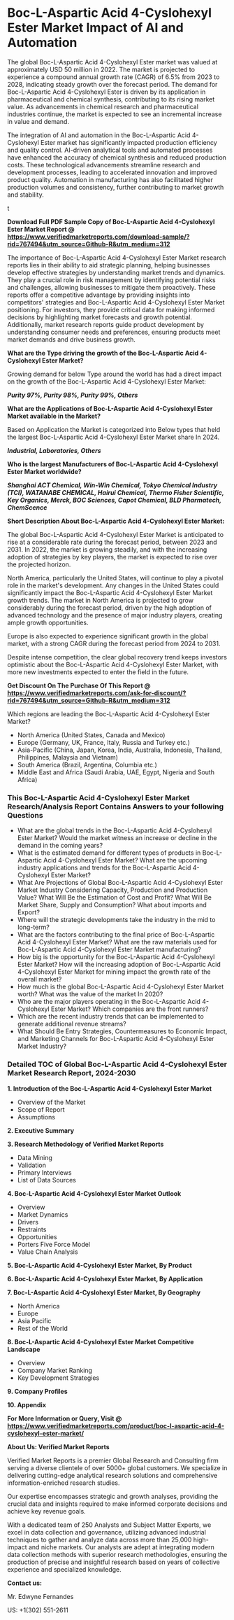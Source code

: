 <meta name="title" content="Global Boc-L-Aspartic Acid 4-Cyslohexyl Ester Market Impact of AI and Automation"><meta name="description" content="The global Boc-L-Aspartic Acid 4-Cyslohexyl Ester market was valued at approximately USD 50 million in 2022. The market is projected to experience a compound annual gr"><meta name="title" content="Boc-L-Aspartic Acid 4-Cyslohexyl Ester Market Size, Share, Scope, Trends, Growth, Opportunities, Analysis, Forecast"><h1>Boc-L-Aspartic Acid 4-Cyslohexyl Ester Market Impact of AI and Automation</h1><p>The global Boc-L-Aspartic Acid 4-Cyslohexyl Ester market was valued at approximately USD 50 million in 2022. The market is projected to experience a compound annual growth rate (CAGR) of 6.5% from 2023 to 2028, indicating steady growth over the forecast period. The demand for Boc-L-Aspartic Acid 4-Cyslohexyl Ester is driven by its application in pharmaceutical and chemical synthesis, contributing to its rising market value. As advancements in chemical research and pharmaceutical industries continue, the market is expected to see an incremental increase in value and demand.</p><p>The integration of AI and automation in the Boc-L-Aspartic Acid 4-Cyslohexyl Ester market has significantly impacted production efficiency and quality control. AI-driven analytical tools and automated processes have enhanced the accuracy of chemical synthesis and reduced production costs. These technological advancements streamline research and development processes, leading to accelerated innovation and improved product quality. Automation in manufacturing has also facilitated higher production volumes and consistency, further contributing to market growth and stability.</p>t</p><p id="" class=""><strong>Download Full PDF Sample Copy of Boc-L-Aspartic Acid 4-Cyslohexyl Ester Market Report @ <a href="https://www.verifiedmarketreports.com/download-sample/?rid=767494&utm_source=Github-R&utm_medium=312" target="_blank">https://www.verifiedmarketreports.com/download-sample/?rid=767494&utm_source=Github-R&utm_medium=312</a></strong></p><p>The importance of&nbsp;Boc-L-Aspartic Acid 4-Cyslohexyl Ester Market research reports lies in their ability to aid strategic planning, helping businesses develop effective strategies by understanding market trends and dynamics. They play a crucial role in risk management by identifying potential risks and challenges, allowing businesses to mitigate them proactively. These reports offer a competitive advantage by providing insights into competitors' strategies and Boc-L-Aspartic Acid 4-Cyslohexyl Ester Market positioning. For investors, they provide critical data for making informed decisions by highlighting market forecasts and growth potential. Additionally, market research reports guide product development by understanding consumer needs and preferences, ensuring products meet market demands and drive business growth.</p><p><strong>What are the&nbsp;Type driving the growth of the Boc-L-Aspartic Acid 4-Cyslohexyl Ester Market?</strong></p><p id="" class="">Growing demand for below Type around the world has had a direct impact on the growth of the Boc-L-Aspartic Acid 4-Cyslohexyl Ester Market:</p><em><strong>Purity 97%, Purity 98%, Purity 99%, Others</strong></em></p><strong>What are the&nbsp;Applications&nbsp;of Boc-L-Aspartic Acid 4-Cyslohexyl Ester Market available in the Market?</strong></p><p id="" class="">Based on Application the Market is categorized into Below types that held the largest Boc-L-Aspartic Acid 4-Cyslohexyl Ester Market share In 2024.</p><em><strong>Industrial, Laboratories, Others</strong></em></p><strong>Who is the largest Manufacturers of Boc-L-Aspartic Acid 4-Cyslohexyl Ester Market worldwide?</strong></p><p><em><strong>Shanghai ACT Chemical, Win-Win Chemical, Tokyo Chemical Industry (TCI), WATANABE CHEMICAL, Hairui Chemical, Thermo Fisher Scientific, Key Organics, Merck, BOC Sciences, Capot Chemical, BLD Pharmatech, ChemScence</strong></em></p><p id="" class=""><strong>Short Description About Boc-L-Aspartic Acid 4-Cyslohexyl Ester Market:</strong></p><p>The global Boc-L-Aspartic Acid 4-Cyslohexyl Ester Market is anticipated to rise at a considerable rate during the forecast period, between 2023 and 2031. In 2022, the market is growing steadily, and with the increasing adoption of strategies by key players, the market is expected to rise over the projected horizon.</p><p>North America, particularly the United States, will continue to play a pivotal role in the market's development. Any changes in the United States could significantly impact the Boc-L-Aspartic Acid 4-Cyslohexyl Ester Market growth trends. The market in North America is projected to grow considerably during the forecast period, driven by the high adoption of advanced technology and the presence of major industry players, creating ample growth opportunities.</p><p>Europe is also expected to experience significant growth in the global market, with a strong CAGR during the forecast period from 2024 to 2031.</p><p>Despite intense competition, the clear global recovery trend keeps investors optimistic about the Boc-L-Aspartic Acid 4-Cyslohexyl Ester Market, with more new investments expected to enter the field in the future.</p><p id="" class=""><strong>Get Discount On The Purchase Of This Report @ <a href="https://www.verifiedmarketreports.com/ask-for-discount/?rid=767494&utm_source=Github-R&utm_medium=312" target="_blank">https://www.verifiedmarketreports.com/ask-for-discount/?rid=767494&utm_source=Github-R&utm_medium=312</a></strong></p>Which regions are leading the Boc-L-Aspartic Acid 4-Cyslohexyl Ester Market?</p><ul><li>North America (United States, Canada and Mexico)</li><li>Europe (Germany, UK, France, Italy, Russia and Turkey etc.)</li><li>Asia-Pacific (China, Japan, Korea, India, Australia, Indonesia, Thailand, Philippines, Malaysia and Vietnam)</li><li>South America (Brazil, Argentina, Columbia etc.)</li><li>Middle East and Africa (Saudi Arabia, UAE, Egypt, Nigeria and South Africa)</li></ul><h3 id="" class="">This Boc-L-Aspartic Acid 4-Cyslohexyl Ester Market Research/Analysis Report Contains Answers to your following Questions</h3><ul><li>What are the global trends in the Boc-L-Aspartic Acid 4-Cyslohexyl Ester Market? Would the market witness an increase or decline in the demand in the coming years?</li><li>What is the estimated demand for different types of products in Boc-L-Aspartic Acid 4-Cyslohexyl Ester Market? What are the upcoming industry applications and trends for the Boc-L-Aspartic Acid 4-Cyslohexyl Ester Market?</li><li>What Are Projections of Global Boc-L-Aspartic Acid 4-Cyslohexyl Ester Market Industry Considering Capacity, Production and Production Value? What Will Be the Estimation of Cost and Profit? What Will Be Market Share, Supply and Consumption? What about imports and Export?</li><li>Where will the strategic developments take the industry in the mid to long-term?</li><li>What are the factors contributing to the final price of Boc-L-Aspartic Acid 4-Cyslohexyl Ester Market? What are the raw materials used for Boc-L-Aspartic Acid 4-Cyslohexyl Ester Market manufacturing?</li><li>How big is the opportunity for the Boc-L-Aspartic Acid 4-Cyslohexyl Ester Market? How will the increasing adoption of Boc-L-Aspartic Acid 4-Cyslohexyl Ester Market for mining impact the growth rate of the overall market?</li><li>How much is the global Boc-L-Aspartic Acid 4-Cyslohexyl Ester Market worth? What was the value of the market In 2020?</li><li>Who are the major players operating in the Boc-L-Aspartic Acid 4-Cyslohexyl Ester Market? Which companies are the front runners?</li><li>Which are the recent industry trends that can be implemented to generate additional revenue streams?</li><li>What Should Be Entry Strategies, Countermeasures to Economic Impact, and Marketing Channels for Boc-L-Aspartic Acid 4-Cyslohexyl Ester Market Industry?</li></ul><h3 id="" class="">Detailed TOC of Global Boc-L-Aspartic Acid 4-Cyslohexyl Ester Market Research Report, 2024-2030</h3><p id="" class=""><strong>1. Introduction of the Boc-L-Aspartic Acid 4-Cyslohexyl Ester Market</strong></p><ul><li>Overview of the Market</li><li>Scope of Report</li><li>Assumptions</li></ul><p id="" class=""><strong>2. Executive Summary</strong></p><p id="" class=""><strong>3. Research Methodology of Verified Market Reports</strong></p><ul><li>Data Mining</li><li>Validation</li><li>Primary Interviews</li><li>List of Data Sources</li></ul><p id="" class=""><strong>4. Boc-L-Aspartic Acid 4-Cyslohexyl Ester Market Outlook</strong></p><ul><li>Overview</li><li>Market Dynamics</li><li>Drivers</li><li>Restraints</li><li>Opportunities</li><li>Porters Five Force Model</li><li>Value Chain Analysis</li></ul><p id="" class=""><strong>5. Boc-L-Aspartic Acid 4-Cyslohexyl Ester Market, By Product</strong></p><p id="" class=""><strong>6. Boc-L-Aspartic Acid 4-Cyslohexyl Ester Market, By Application</strong></p><p id="" class=""><strong>7. Boc-L-Aspartic Acid 4-Cyslohexyl Ester Market, By Geography</strong></p><ul><li>North America</li><li>Europe</li><li>Asia Pacific</li><li>Rest of the World</li></ul><p id="" class=""><strong>8. Boc-L-Aspartic Acid 4-Cyslohexyl Ester Market Competitive Landscape</strong></p><ul><li>Overview</li><li>Company Market Ranking</li><li>Key Development Strategies</li></ul><p id="" class=""><strong>9. Company Profiles</strong></p><p id="" class=""><strong>10. Appendix</strong></p><p id="" class=""><strong>For More Information or Query, Visit @ <a href="https://www.verifiedmarketreports.com/product/boc-l-aspartic-acid-4-cyslohexyl-ester-market/" target="_blank">https://www.verifiedmarketreports.com/product/boc-l-aspartic-acid-4-cyslohexyl-ester-market/</a></strong></p><p id="" class=""><strong>About Us: Verified Market Reports</strong></p><p id="" class="">Verified Market Reports is a premier Global Research and Consulting firm serving a diverse clientele of over 5000+ global customers. We specialize in delivering cutting-edge analytical research solutions and comprehensive information-enriched research studies.</p><p id="" class="">Our expertise encompasses strategic and growth analyses, providing the crucial data and insights required to make informed corporate decisions and achieve key revenue goals.</p><p id="" class="">With a dedicated team of 250 Analysts and Subject Matter Experts, we excel in data collection and governance, utilizing advanced industrial techniques to gather and analyze data across more than 25,000 high-impact and niche markets. Our analysts are adept at integrating modern data collection methods with superior research methodologies, ensuring the production of precise and insightful research based on years of collective experience and specialized knowledge.</p><p id="" class=""><strong>Contact us:</strong></p><p id="" class="">Mr. Edwyne Fernandes</p><p id="" class="">US: +1(302) 551-2611</p>